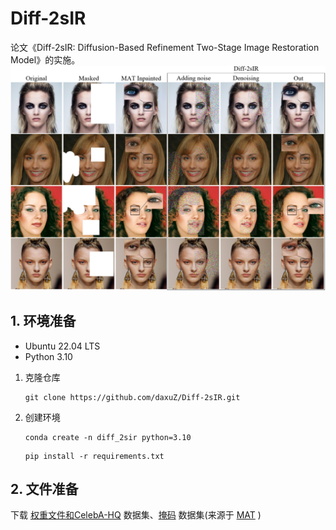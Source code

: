 # Diff-2sIR
论文《Diff-2sIR: Diffusion-Based Refinement Two-Stage Image Restoration Model》的实施。
![](imgs/img1.png)

## 1. 环境准备

  - Ubuntu 22.04 LTS
  - Python 3.10

1) 克隆仓库
    ```shell
    git clone https://github.com/daxuZ/Diff-2sIR.git
    ```
    
2) 创建环境
   ```shell
   conda create -n diff_2sir python=3.10
   ```

   ```shell
   pip install -r requirements.txt
   ```

## 2. 文件准备

下载  [权重文件和CelebA-HQ](https://pan.baidu.com/s/1LTjlCdN7Gc64nn6n87KRhw?pwd=daxu) 数据集、[掩码](https://mycuhk-my.sharepoint.com/:f:/g/personal/1155137927_link_cuhk_edu_hk/EuY30ziF-G5BvwziuHNFzDkBVC6KBPRg69kCeHIu-BXORA?e=7OwJyE) 数据集(来源于 [MAT](https://github.com/fenglinglwb/MAT) )

